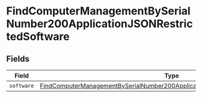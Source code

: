 # FindComputerManagementBySerialNumber200ApplicationJSONRestrictedSoftware


## Fields

| Field                                                                                                                                                                                           | Type                                                                                                                                                                                            | Required                                                                                                                                                                                        | Description                                                                                                                                                                                     |
| ----------------------------------------------------------------------------------------------------------------------------------------------------------------------------------------------- | ----------------------------------------------------------------------------------------------------------------------------------------------------------------------------------------------- | ----------------------------------------------------------------------------------------------------------------------------------------------------------------------------------------------- | ----------------------------------------------------------------------------------------------------------------------------------------------------------------------------------------------- |
| `software`                                                                                                                                                                                      | [FindComputerManagementBySerialNumber200ApplicationJSONRestrictedSoftwareSoftware](../../models/operations/findcomputermanagementbyserialnumber200applicationjsonrestrictedsoftwaresoftware.md) | :heavy_minus_sign:                                                                                                                                                                              | N/A                                                                                                                                                                                             |